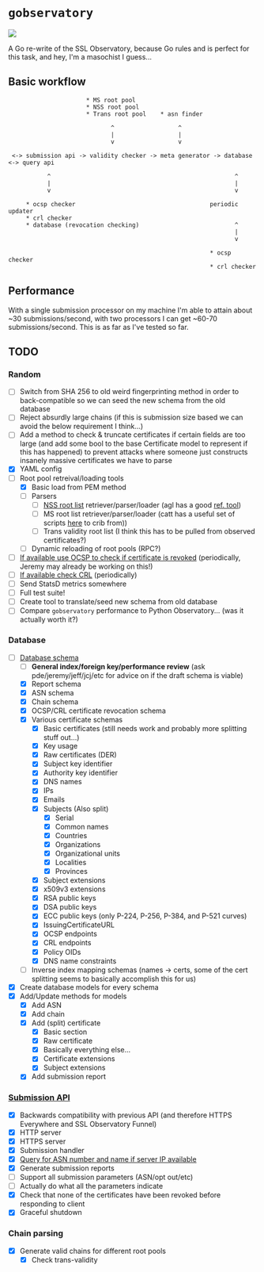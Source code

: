 # `gobservatory`

![](https://i.imgur.com/RFMFgWU.jpg)

A Go re-write of the SSL Observatory, because Go rules and is perfect for this
task, and hey, I'm a masochist I guess...

##  Basic workflow

```
                      * MS root pool
                      * NSS root pool
                      * Trans root pool    * asn finder

                             ^                  ^
                             |                  |
                             v                  v

 <-> submission api -> validity checker -> meta generator -> database <-> query api

           ^                                                    ^
           |                                                    |
           v                                                    v

     * ocsp checker                                      periodic updater
     * crl checker
     * database (revocation checking)                           ^
                                                                |
                                                                v

                                                         * ocsp checker
                                                         * crl checker
```

## Performance

With a single submission processor on my machine I'm able to attain about ~30
submissions/second, with two processors I can get ~60-70 submissions/second. This
is as far as I've tested so far.

## TODO

### Random

- [ ] Switch from SHA 256 to old weird fingerprinting method in order to back-compatible
  so we can seed the new schema from the old database
- [ ] Reject absurdly large chains (if this is submission size based we can avoid
  the below requirement I think...)
- [ ] Add a method to check & truncate certificates if certain fields are too large
  (and add some bool to the base Certificate model to represent if this has happened)
  to prevent attacks where someone just constructs insanely massive certificates
  we have to parse
- [x] YAML config
- [ ] Root pool retreival/loading tools
  - [x] Basic load from PEM method
  - [ ] Parsers
    - [ ] [NSS root list](https://hg.mozilla.org/mozilla-central/raw-file/tip/security/nss/lib/ckfw/builtins/certdata.txt)
      retriever/parser/loader (agl has a good [ref. tool](https://github.com/agl/extract-nss-root-certs))
    - [ ] MS root list retriever/parser/loader (catt has a useful set of scripts [here](https://github.com/kirei/catt/tree/master/scripts)
      to crib from))
    - [ ] Trans validity root list (I think this has to be pulled from observed certificates?)
  - [ ] Dynamic reloading of root pools (RPC?)
- [ ] [If available use OCSP to check if certificate is revoked](https://github.com/rolandshoemaker/gobservatory/blob/master/external/ocspChecker/ocsp.go)
  (periodically, Jeremy may already be working on this!)
- [ ] [If available check CRL](https://github.com/rolandshoemaker/gobservatory/blob/master/external/crlChecker/crl.go)
  (periodically)
- [ ] Send StatsD metrics somewhere
- [ ] Full test suite!
- [ ] Create tool to translate/seed new schema from old database
- [ ] Compare `gobservatory` performance to Python Observatory... (was it actually
  worth it?)

### Database

- [ ] [Database schema](https://github.com/rolandshoemaker/gobservatory/blob/master/db/schema.sql)
  - [ ] **General index/foreign key/performance review** (ask pde/jeremy/jeff/jcj/etc
    for advice on if the draft schema is viable)
  - [x] Report schema
  - [x] ASN schema
  - [x] Chain schema
  - [x] OCSP/CRL certificate revocation schema
  - [x] Various certificate schemas
    - [x] Basic certificates (still needs work and probably more splitting stuff out...)
    - [x] Key usage
    - [x] Raw certificates (DER)
    - [x] Subject key identifier
    - [x] Authority key identifier
    - [x] DNS names
    - [x] IPs
    - [x] Emails
    - [x] Subjects (Also split)
      - [x] Serial
      - [x] Common names
      - [x] Countries
      - [x] Organizations
      - [x] Organizational units
      - [x] Localities
      - [x] Provinces
    - [x] Subject extensions
    - [x] x509v3 extensions
    - [x] RSA public keys
    - [x] DSA public keys
    - [x] ECC public keys (only P-224, P-256, P-384, and P-521 curves)
    - [x] IssuingCertificateURL
    - [x] OCSP endpoints
    - [x] CRL endpoints
    - [x] Policy OIDs
    - [x] DNS name constraints
  - [ ] Inverse index mapping schemas (names -> certs, some of the cert splitting
    seems to basically accomplish this for us)
- [x] Create database models for every schema
- [x] Add/Update methods for models
  - [x] Add ASN
  - [x] Add chain
  - [x] Add (split) certificate
    - [x] Basic section
    - [x] Raw certificate
    - [x] Basically everything else...
    - [x] Certificate extensions
    - [x] Subject extensions
  - [x] Add submission report

### [Submission API](https://github.com/rolandshoemaker/gobservatory/blob/master/api/submission/submission.go)

- [x] Backwards compatibility with previous API (and therefore HTTPS Everywhere
  and SSL Observatory Funnel)
- [x] HTTP server
- [x] HTTPS server
- [x] Submission handler
- [x] [Query for ASN number and name if server IP available](https://github.com/rolandshoemaker/gobservatory/blob/master/external/asnFinder/asn.go)
- [x] Generate submission reports
- [ ] Support all submission parameters (ASN/opt out/etc)
- [ ] Actually do what all the parameters indicate
- [x] Check that none of the certificates have been revoked before responding to client
- [x] Graceful shutdown

### Chain parsing

- [x] Generate valid chains for different root pools
  - [x] Check trans-validity
